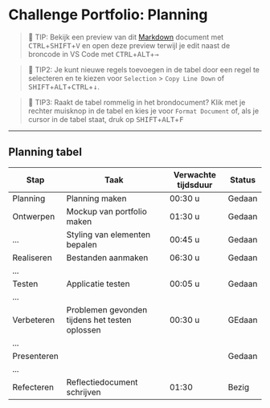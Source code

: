 # Challenge Portfolio: Planning

> :rocket: TIP: Bekijk een preview van dit [Markdown](https://guides.github.com/features/mastering-markdown/) document met <kbd>CTRL</kbd>+<kbd>SHIFT</kbd>+<kbd>V</kbd> en open deze preview terwijl je edit naast de broncode in VS Code met <kbd>CTRL</kbd>+<kbd>ALT</kbd>+<kbd>→</kbd>

> :rocket: TIP2: Je kunt nieuwe regels toevoegen in de tabel door een regel te selecteren en te kiezen voor `Selection` > `Copy Line Down` of <kbd>SHIFT</kbd>+<kbd>ALT</kbd>+<kbd>CTRL</kbd>+<kbd>↓</kbd>. 

> :rocket: TIP3: Raakt de tabel rommelig in het brondocument? Klik met je rechter muisknop in de tabel en kies je voor `Format Document` of, als je cursor in de tabel staat, druk op <kbd>SHIFT</kbd>+<kbd>ALT</kbd>+<kbd>F</kbd>

----

## Planning tabel

| Stap        | Taak                                           | Verwachte tijdsduur | Status |
| ----------- | ---------------------------------------------- | ------------------- | ------ |
| Planning    | Planning maken                                 | 00:30 u             | Gedaan  |
| Ontwerpen   | Mockup van portfolio maken                     | 01:30 u                    | Gedaan       |
| ...         | Styling van elementen bepalen                  | 00:45 u                   |  Gedaan      |
| Realiseren  | Bestanden aanmaken                             | 06:30 u                    |  Gedaan      |
| ...         |                                                |                     |       |
| Testen      | Applicatie testen                              | 00:05 u                   |  Gedaan      |
| ...         |                                                |                     |        |
| Verbeteren  | Problemen gevonden tijdens het testen oplossen | 00:30 u                    |  GEdaan      |
| ...         |                                                |                     |        |
| Presenteren |                                                |                     | Gedaan       |
| ...         |                                                |                     |        |
| Refecteren  | Reflectiedocument schrijven                    | 01:30                   | Bezig       |
